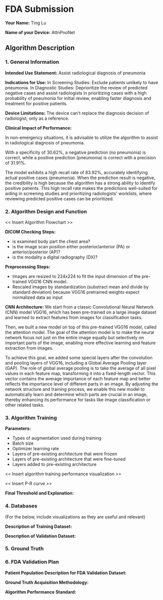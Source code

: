 # FDA  Submission

**Your Name:** Ting Lu

**Name of your Device:** AttnPnoNet

## Algorithm Description 

### 1. General Information

**Intended Use Statement:** Assist radiological diagnosis of pneumonia

**Indications for Use:** In Screening Studies: Exclude patients unlikely to have pneumonia. In Diagnostic Studies: Deprioritize the review of predicted negative cases and assist radiologists in prioritizing cases with a high probability of pneumonia for initial review, enabling faster diagnosis and treatment for positive patients.

**Device Limitations:** The device can't replace the diagnosis decision of radiologist, only as a reference.

**Clinical Impact of Performance:** 

In non-emergency situations, it is advisable to utilize the algorithm to assist in radiological diagnosis of pneumonia.

With a specificity of 30.62%, a negative prediction (no pneumonia) is correct, while a positive prediction (pneumonia) is correct with a precision of 31.91%.

The model exhibits a high recall rate of 83.92%, accurately identifying actual positive cases (pneumonia). When the prediction result is negative, the credibility is high because the algorithm has a strong ability to identify positive patients. This high recall rate makes the predictions well-suited for aiding in screening studies and prioritizing radiologists' worklists, where reviewing predicted positive cases can be prioritized.

### 2. Algorithm Design and Function

<< Insert Algorithm Flowchart >>

**DICOM Checking Steps:**

 - is examined body part the chest area?
 - is the image scan position either posterior/anterior (PA) or anterior/posterior (AP)?
 - is the modality a digital radiography (DX)?

**Preprocessing Steps:**

 - Images are resized to 224x224 to fit the input dimension of the pre-trained VGG16 CNN model.
 - Rescaled images by standardization (substract mean and divide by standard deviation) because VGG16 pretrained weights expect normalized data as input

**CNN Architecture:** 
We start from a classic Convolutional Neural Network (CNN) model VGG16, which has been pre-trained on a large image dataset and learned to extract features from images for classification tasks.

Then, we built a new model on top of this pre-trained VGG16 model, called the attention model. The goal of the attention model is to make the neural network focus not just on the entire image equally but selectively on important parts of the image, enabling more effective learning and feature extraction from images.

To achieve this goal, we added some special layers after the convolution and pooling layers of VGG16, including a Global Average Pooling layer (GAP). The role of global average pooling is to take the average of all pixel values in each feature map, transforming it into a fixed-length vector. This vector contains the average importance of each feature map and better reflects the importance level of different parts in an image.
By adjusting the network structure and training process, we enable this new model to automatically learn and determine which parts are crucial in an image, thereby enhancing its performance for tasks like image classification or other related tasks.

### 3. Algorithm Training

**Parameters:**
* Types of augmentation used during training
* Batch size
* Optimizer learning rate
* Layers of pre-existing architecture that were frozen
* Layers of pre-existing architecture that were fine-tuned
* Layers added to pre-existing architecture

<< Insert algorithm training performance visualization >> 

<< Insert P-R curve >>

**Final Threshold and Explanation:**

### 4. Databases
 (For the below, include visualizations as they are useful and relevant)

**Description of Training Dataset:** 


**Description of Validation Dataset:** 


### 5. Ground Truth



### 6. FDA Validation Plan

**Patient Population Description for FDA Validation Dataset:**

**Ground Truth Acquisition Methodology:**

**Algorithm Performance Standard:**
